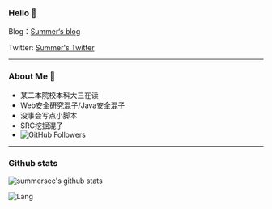 ### Hello 👋

Blog：[Summer‘s blog]( https://summersec.github.io/ )

Twitter: [Summer's Twitter]( https://twitter.com/SecSummers )

---

### About Me &#x1F4E3;

* 某二本院校本科大三在读
* Web安全研究混子/Java安全混子
* 没事会写点小脚本
* SRC挖掘混子
* ![GitHub Followers](https://img.shields.io/github/followers/SummerSec.svg?style=social&label=Follow)



---

### Github stats

![summersec's github stats](https://github-readme-stats.vercel.app/api?username=summersec&count_private=true&show_icons=true)

![Lang](https://github-readme-stats.vercel.app/api/top-langs/?username=summersec&layout=compact)